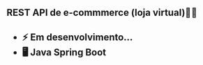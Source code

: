 <h2>REST API de e-commmerce (loja virtual)👨‍💻 <h2/>

- ⚡ Em desenvolvimento...
- 🖥️ Java Spring Boot
